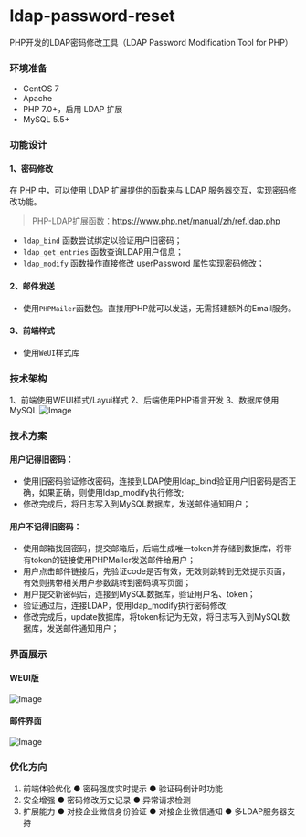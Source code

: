 # ldap-password-reset
PHP开发的LDAP密码修改工具（LDAP Password Modification Tool for PHP）
### 环境准备
- CentOS 7
- Apache
- PHP 7.0+，启用 LDAP 扩展
- MySQL 5.5+
### 功能设计
#### 1、密码修改
在 PHP 中，可以使用 LDAP 扩展提供的函数来与 LDAP 服务器交互，实现密码修改功能。
> PHP-LDAP扩展函数：https://www.php.net/manual/zh/ref.ldap.php
- `ldap_bind` 函数尝试绑定以验证用户旧密码；
- `ldap_get_entries` 函数查询LDAP用户信息；
- `ldap_modify` 函数操作直接修改 userPassword 属性实现密码修改；
#### 2、邮件发送
- 使用`PHPMailer`函数包。直接用PHP就可以发送，无需搭建额外的Email服务。
#### 3、前端样式
- 使用`WeUI`样式库
### 技术架构
1、前端使用WEUI样式/Layui样式
2、后端使用PHP语言开发
3、数据库使用MySQL
![Image](https://github.com/user-attachments/assets/a84a882e-8b2c-40eb-bdeb-a0bbe858e6c7)
### 技术方案
#### 用户记得旧密码：
- 使用旧密码验证修改密码，连接到LDAP使用ldap_bind验证用户旧密码是否正确，如果正确，则使用ldap_modify执行修改;
- 修改完成后，将日志写入到MySQL数据库，发送邮件通知用户；
#### 用户不记得旧密码：
- 使用邮箱找回密码，提交邮箱后，后端生成唯一token并存储到数据库，将带有token的链接使用PHPMailer发送邮件给用户；
- 用户点击邮件链接后，先验证code是否有效，无效则跳转到无效提示页面，有效则携带相关用户参数跳转到密码填写页面；
- 用户提交新密码后，连接到MySQL数据库，验证用户名、token；
- 验证通过后，连接LDAP，使用ldap_modify执行密码修改;
- 修改完成后，update数据库，将token标记为无效，将日志写入到MySQL数据库，发送邮件通知用户；
### 界面展示

#### WEUI版
![Image](https://github.com/user-attachments/assets/b30db39f-916e-4e92-82c6-6d6b7528e54f)
#### 邮件界面
![Image](https://github.com/user-attachments/assets/b0b3e151-fa5a-4a90-aa77-ce2cef6ca841)
### 优化方向
1. 前端体验优化
 ●  密码强度实时提示
 ●  验证码倒计时功能
2. 安全增强
 ●  密码修改历史记录
 ●  异常请求检测
3. 扩展能力
 ●  对接企业微信身份验证
 ●  对接企业微信通知
 ●  多LDAP服务器支持
